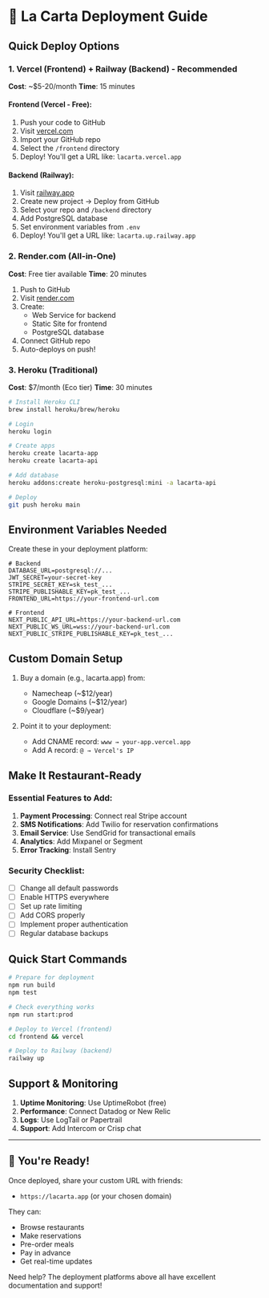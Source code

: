 # 🚀 La Carta Deployment Guide

## Quick Deploy Options

### 1. Vercel (Frontend) + Railway (Backend) - Recommended
**Cost**: ~$5-20/month
**Time**: 15 minutes

#### Frontend (Vercel - Free):
1. Push your code to GitHub
2. Visit [vercel.com](https://vercel.com)
3. Import your GitHub repo
4. Select the `/frontend` directory
5. Deploy! You'll get a URL like: `lacarta.vercel.app`

#### Backend (Railway):
1. Visit [railway.app](https://railway.app)
2. Create new project → Deploy from GitHub
3. Select your repo and `/backend` directory
4. Add PostgreSQL database
5. Set environment variables from `.env`
6. Deploy! You'll get a URL like: `lacarta.up.railway.app`

### 2. Render.com (All-in-One)
**Cost**: Free tier available
**Time**: 20 minutes

1. Push to GitHub
2. Visit [render.com](https://render.com)
3. Create:
   - Web Service for backend
   - Static Site for frontend
   - PostgreSQL database
4. Connect GitHub repo
5. Auto-deploys on push!

### 3. Heroku (Traditional)
**Cost**: $7/month (Eco tier)
**Time**: 30 minutes

```bash
# Install Heroku CLI
brew install heroku/brew/heroku

# Login
heroku login

# Create apps
heroku create lacarta-app
heroku create lacarta-api

# Add database
heroku addons:create heroku-postgresql:mini -a lacarta-api

# Deploy
git push heroku main
```

## Environment Variables Needed

Create these in your deployment platform:

```env
# Backend
DATABASE_URL=postgresql://...
JWT_SECRET=your-secret-key
STRIPE_SECRET_KEY=sk_test_...
STRIPE_PUBLISHABLE_KEY=pk_test_...
FRONTEND_URL=https://your-frontend-url.com

# Frontend
NEXT_PUBLIC_API_URL=https://your-backend-url.com
NEXT_PUBLIC_WS_URL=wss://your-backend-url.com
NEXT_PUBLIC_STRIPE_PUBLISHABLE_KEY=pk_test_...
```

## Custom Domain Setup

1. Buy a domain (e.g., lacarta.app) from:
   - Namecheap (~$12/year)
   - Google Domains (~$12/year)
   - Cloudflare (~$9/year)

2. Point it to your deployment:
   - Add CNAME record: `www → your-app.vercel.app`
   - Add A record: `@ → Vercel's IP`

## Make It Restaurant-Ready

### Essential Features to Add:
1. **Payment Processing**: Connect real Stripe account
2. **SMS Notifications**: Add Twilio for reservation confirmations
3. **Email Service**: Use SendGrid for transactional emails
4. **Analytics**: Add Mixpanel or Segment
5. **Error Tracking**: Install Sentry

### Security Checklist:
- [ ] Change all default passwords
- [ ] Enable HTTPS everywhere
- [ ] Set up rate limiting
- [ ] Add CORS properly
- [ ] Implement proper authentication
- [ ] Regular database backups

## Quick Start Commands

```bash
# Prepare for deployment
npm run build
npm test

# Check everything works
npm run start:prod

# Deploy to Vercel (frontend)
cd frontend && vercel

# Deploy to Railway (backend)
railway up
```

## Support & Monitoring

1. **Uptime Monitoring**: Use UptimeRobot (free)
2. **Performance**: Connect Datadog or New Relic
3. **Logs**: Use LogTail or Papertrail
4. **Support**: Add Intercom or Crisp chat

---

## 🎉 You're Ready!

Once deployed, share your custom URL with friends:
- `https://lacarta.app` (or your chosen domain)

They can:
- Browse restaurants
- Make reservations
- Pre-order meals
- Pay in advance
- Get real-time updates

Need help? The deployment platforms above all have excellent documentation and support!